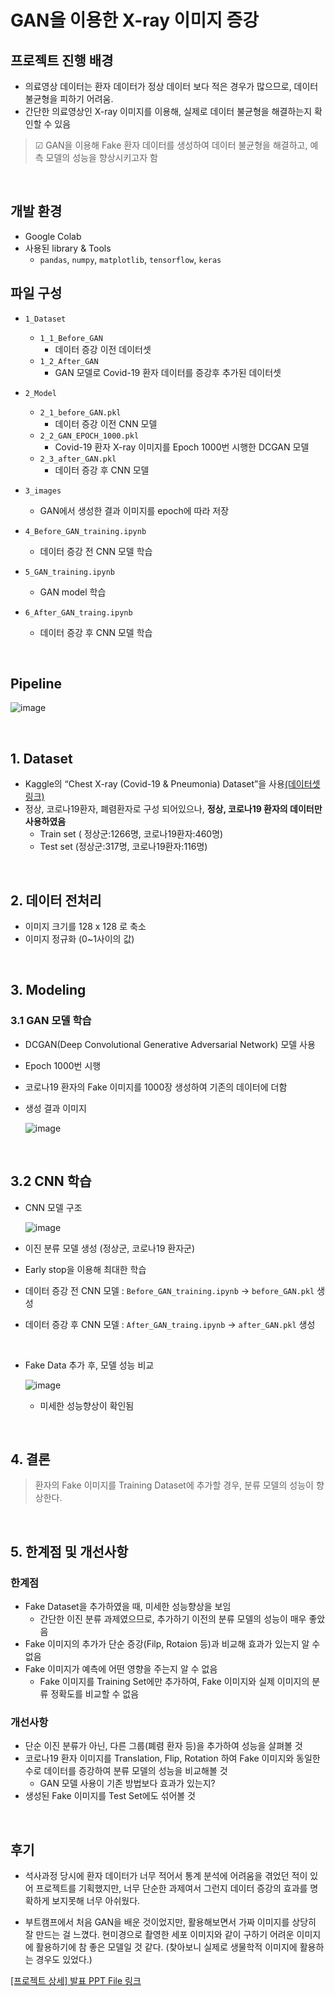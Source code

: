 # GAN을 이용한 X-ray 이미지 증강

## 프로젝트 진행 배경

- 의료영상 데이터는 환자 데이터가 정상 데이터 보다 적은 경우가 많으므로, 데이터 불균형을 피하기 어려움.  
- 간단한 의료영상인 X-ray 이미지를 이용해, 실제로 데이터 불균형을 해결하는지 확인할 수 있음
  
> ☑ GAN을 이용해 Fake 환자 데이터를 생성하여 데이터 불균형을 해결하고, 예측 모델의 성능을 향상시키고자 함

<br>

## 개발 환경
- Google Colab
- 사용된 library & Tools
  - `pandas`, `numpy`, `matplotlib`, `tensorflow`, `keras`

## 파일 구성
  - `1_Dataset`
    - `1_1_Before_GAN`
      -  데이터 증강 이전 데이터셋
    - `1_2_After_GAN`
      - GAN 모델로 Covid-19 환자 데이터를 증강후 추가된 데이터셋
  - `2_Model`
    - `2_1_before_GAN.pkl`
      - 데이터 증강 이전 CNN 모델
    - `2_2_GAN_EPOCH_1000.pkl`
      - Covid-19 환자 X-ray 이미지를 Epoch 1000번 시행한 DCGAN 모델
    - `2_3_after_GAN.pkl`
      - 데이터 증강 후 CNN 모델

  - `3_images`
    - GAN에서 생성한 결과 이미지를 epoch에 따라 저장

  - `4_Before_GAN_training.ipynb`
    - 데이터 증강 전 CNN 모델 학습
  - `5_GAN_training.ipynb`
    - GAN model 학습
  - `6_After_GAN_traing.ipynb`
    - 데이터 증강 후 CNN 모델 학습

<br>

## Pipeline
![image](https://user-images.githubusercontent.com/77204538/166177996-51fc7ccf-6ebb-43a6-a285-3dc603689ff8.png)

<br>


## 1. Dataset
- Kaggle의 “Chest X-ray (Covid-19 & Pneumonia) Dataset”을 사용[(데이터셋 링크)](https://www.kaggle.com/djibybalde/dcgan-keras-chest-x-ray-images)
- 정상, 코로나19환자, 폐렴환자로 구성 되어있으나, __정상, 코로나19 환자의 데이터만 사용하였음__
  - Train set ( 정상군:1266명, 코로나19환자:460명)
  - Test set (정상군:317명, 코로나19환자:116명)

<br>

## 2. 데이터 전처리
- 이미지 크기를 128 x 128 로 축소
- 이미지 정규화 (0~1사이의 값)

<br>

## 3. Modeling
### 3.1 GAN 모델 학습
- DCGAN(Deep Convolutional Generative Adversarial Network) 모델 사용
- Epoch 1000번 시행
- 코로나19 환자의 Fake 이미지를 1000장 생성하여 기존의 데이터에 더함
- 생성 결과 이미지

  ![image](https://user-images.githubusercontent.com/77204538/166178892-5c2f7e9a-1edd-428a-8b3e-3d35d032980e.png)


<br>

## 3.2 CNN 학습
- CNN 모델 구조

  ![image](https://user-images.githubusercontent.com/77204538/166178321-88453258-5704-42e6-a6c4-a1f750364038.png)
  
- 이진 분류 모델 생성 (정상군, 코로나19 환자군)
- Early stop을 이용해 최대한 학습
- 데이터 증강 전 CNN 모델 : `Before_GAN_training.ipynb` -> `before_GAN.pkl` 생성
- 데이터 증강 후 CNN 모델 : `After_GAN_traing.ipynb` -> `after_GAN.pkl` 생성

<br>

- Fake Data 추가 후, 모델 성능 비교

  ![image](https://user-images.githubusercontent.com/77204538/166179042-cdd394fd-81f4-4588-90a9-6f181b0ab8b1.png)

  - 미세한 성능향상이 확인됨

<br>

## 4. 결론
> 환자의 Fake 이미지를 Training Dataset에 추가할 경우, 분류 모델의 성능이 향상한다.

<br>

## 5. 한계점 및 개선사항
### 한계점
- Fake Dataset을 추가하였을 때, 미세한 성능향상을 보임
  - 간단한 이진 분류 과제였으므로, 추가하기 이전의 분류 모델의 성능이 매우 좋았음
- Fake 이미지의 추가가 단순 증강(Filp, Rotaion 등)과 비교해 효과가 있는지 알 수 없음
- Fake 이미지가 예측에 어떤 영향을 주는지 알 수 없음
  - Fake 이미지를 Training Set에만 추가하여, Fake 이미지와 실제 이미지의 분류 정확도를 비교할 수 없음

### 개선사항
  - 단순 이진 분류가 아닌, 다른 그룹(폐렴 환자 등)을 추가하여 성능을 살펴볼 것
  - 코로나19 환자 이미지를 Translation, Flip, Rotation 하여 Fake 이미지와 동일한 수로 데이터를 증강하여 분류 모델의 성능을 비교해볼 것
    - GAN 모델 사용이 기존 방법보다 효과가 있는지?
  - 생성된 Fake 이미지를 Test Set에도 섞어볼 것

<br>

## 후기
- 석사과정 당시에 환자 데이터가 너무 적어서 통계 분석에 어려움을 겪었던 적이 있어 프로젝트를 기획했지만, 너무 단순한 과제여서 그런지 데이터 증강의 효과를 명확하게 보지못해 너무 아쉬웠다.  

- 부트캠프에서 처음 GAN을 배운 것이었지만, 활용해보면서 가짜 이미지를 상당히 잘 만드는 걸 느꼈다. 현미경으로 촬영한 세포 이미지와 같이 구하기 어려운 이미지에 활용하기에 참 좋은 모델일 것 같다. (찾아보니 실제로 생물학적 이미지에 활용하는 경우도 있었다.)




[[프로젝트 상세] 발표 PPT File 링크](https://drive.google.com/file/d/1ydedY4Mka50gqSV0BWeCwzuCpkmydjuz/view?usp=sharing)
